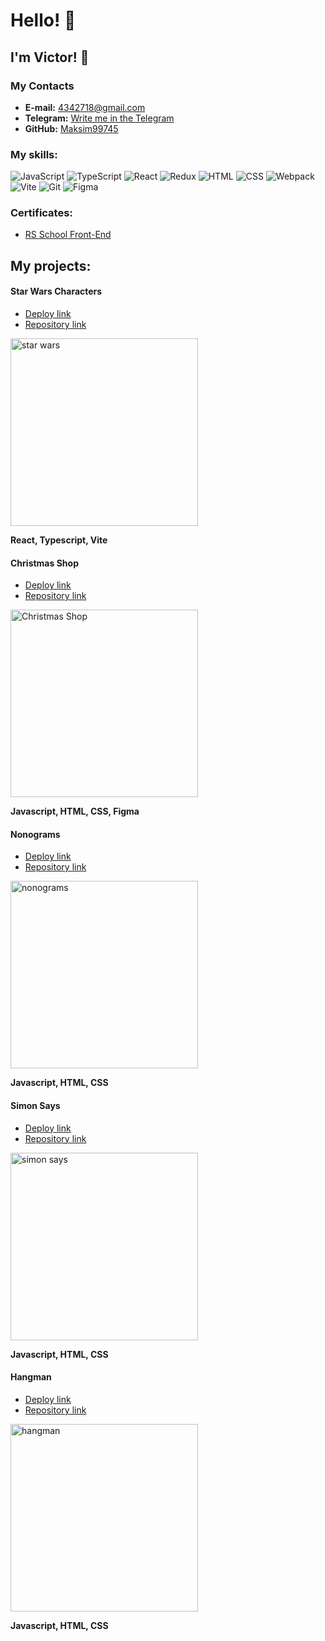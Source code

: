 # Hello! 👋

## I'm Victor! 👋

### My Contacts

- **E-mail:** 4342718@gmail.com
- **Telegram:** [Write me in the Telegram](https://t.me/HummelV)
- **GitHub:** [Maksim99745](https://github.com/GrigorevVic/)

### My skills:

![JavaScript](https://img.shields.io/badge/JavaScript-F7DF1E?style=for-the-badge&logo=javascript&logoColor=black)
![TypeScript](https://img.shields.io/badge/TypeSctipt-316192?style=for-the-badge&logo=typescript&logoColor=white)
![React](https://img.shields.io/badge/react-%2320232a.svg?style=for-the-badge&logo=react&logoColor=%2361DAFB)
![Redux](https://img.shields.io/badge/redux-%23593d88.svg?style=for-the-badge&logo=redux&logoColor=white)
![HTML](https://img.shields.io/badge/html-DC6430.svg?style=for-the-badge&logo=html&logoColor=white)
![CSS](https://img.shields.io/badge/css-3030DC.svg?style=for-the-badge&logo=css&logoColor=white)
![Webpack](https://img.shields.io/badge/webpack-%238DD6F9.svg?style=for-the-badge&logo=webpack&logoColor=white)
![Vite](https://img.shields.io/badge/vite-%23646CFF.svg?style=for-the-badge&logo=vite&logoColor=white)
![Git](https://img.shields.io/badge/git-FFFFFF.svg?style=for-the-badge&logo=git&logoColor=black)
![Figma](https://img.shields.io/badge/figma-21AE34.svg?style=for-the-badge&logo=figma&logoColor=white)

### Certificates:

- [RS School Front-End](https://app.rs.school/certificate/1jp21gu2)

## My projects:

#### Star Wars Characters

- [Deploy link](https://grigorev-swapi.netlify.app)
- [Repository link](https://github.com/GrigorevVic/SWapi)

<image src="/images/starwars.png" width="300" alt="star wars">

**React, Typescript, Vite**

#### Christmas Shop

- [Deploy link](https://grigorev-christmas-shop.netlify.app/)
- [Repository link](https://github.com/GrigorevVic/Christmas-Shop)

<image src="/images/shop.png" width="300" alt="Christmas Shop">

**Javascript, HTML, CSS, Figma**

#### Nonograms

- [Deploy link](https://grigorev-nonograms.netlify.app/)
- [Repository link](https://github.com/GrigorevVic/nonograms)

<image src="/images/nonograms.png" width="300" alt="nonograms">

**Javascript, HTML, CSS**

#### Simon Says

- [Deploy link](https://grigorev-simon-says.netlify.app/)
- [Repository link](https://github.com/GrigorevVic/simon-says)

<image src="/images/simon.png" width="300" alt="simon says">

**Javascript, HTML, CSS**

#### Hangman

- [Deploy link](https://grigorev-hangman.netlify.app/)
- [Repository link](https://github.com/GrigorevVic/hangman)

<image src="/images/hangman.png" width="300" alt="hangman">

**Javascript, HTML, CSS**





